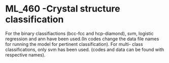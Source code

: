 # ML_460 -Crystal structure classification

For the binary classifiactions (bcc-fcc and hcp-diamond), svm, logistic regression and ann have been used.(In codes change the data file names for running the model for pertinent classification).
For multi- class classifications, only svm has been used. (codes and data can be found with respective names).
